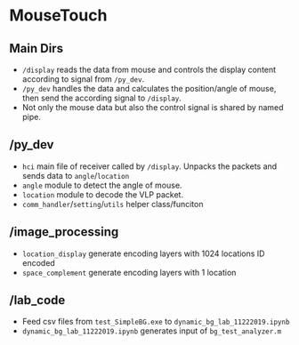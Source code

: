 # MouseTouch

## Main Dirs

- `/display` reads the data from mouse and controls the display content according to signal from `/py_dev`.
- `/py_dev` handles the data and calculates the position/angle of mouse, then send the according signal to `/display`.
- Not only the mouse data but also the control signal is shared by named pipe.

## /py_dev

- `hci` main file of receiver called by `/display`. Unpacks the packets and sends data to `angle`/`location`
- `angle` module to detect the angle of mouse.
- `location` module to decode the VLP packet.
- `comm_handler`/`setting`/`utils` helper class/funciton

## /image_processing

- `location_display` generate encoding layers with 1024 locations ID encoded
- `space_complement` generate encoding layers with 1 location

## /lab_code

- Feed csv files from `test_SimpleBG.exe` to `dynamic_bg_lab_11222019.ipynb`
- `dynamic_bg_lab_11222019.ipynb` generates input of `bg_test_analyzer.m`
